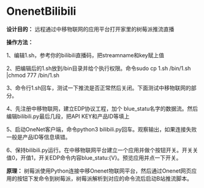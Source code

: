 # OnenetBilibili
  
**设计目的：**
远程通过中移物联网的应用平台打开家里的树莓派推流直播



**操作方法：**

1、编辑1.sh，参考你的bilibili直播码，把streamname和key赋上值

2、把编辑后的1.sh放到/bin目录并给个执行权限。命令sudo cp 1.sh  /bin/1.sh |chmod 777 /bin/1.sh

3、命令行1.sh回车，测试一下推流是否正常然后关闭。下面测试中移物联网的部分。

4、先注册中移物联网，建立EDP协议工程，加个 blue_statu名字的数据流。然后编辑bilibili.py最后几段，把API KEY和产品ID等填上

5、启动OneNet客户端，命令python3 bilibili.py回车。观察输出，如果连接失败一般是产品ID等信息填错。

6、保持bilibili.py运行。在中移物联网平台建立一个应用并做个按钮开关。开关关值0，开值1，开关EDP命令内容blue_statu:{V}。预览应用并点一下开关。



**原理：**
树莓派使用Python连接中移Onenet物联网平台，然后通过Onenet网页应用的按钮下发命令到树莓派，树莓派解析到对应的命令流后启动B站推流脚本。

